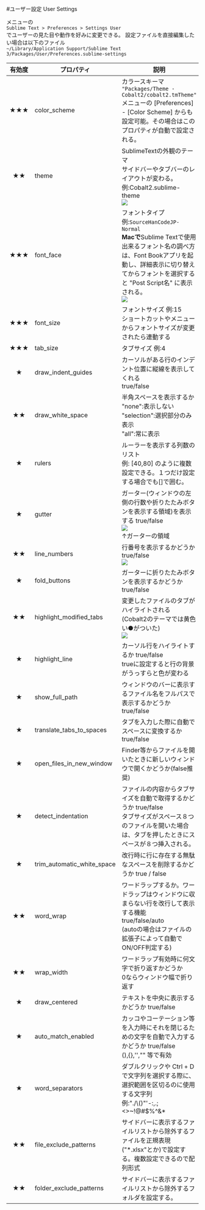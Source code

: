 #ユーザー設定 User Settings

メニューの  
`Sublime Text > Preferences > Settings User`  
でユーザーの見た目や動作を好みに変更できる。
設定ファイルを直接編集したい場合は以下のファイル  
`~/Library/Application Support/Sublime Text 3/Packages/User/Preferences.sublime-settings`

|有効度|プロパティ|説明|
| :--: |---|---|
  |★★★ | color_scheme          | カラースキーマ<br>`"Packages/Theme - Cobalt2/cobalt2.tmTheme"`<br>メニューの [Preferences] - [Color Scheme] からも設定可能。その場合はこのプロパティが自動で設定される。
  |★★ | theme                 | SublimeTextの外観のテーマ<br>サイドバーやタブバーのレイアウトが変わる。<br>例:Cobalt2.sublime-theme<br> ![](http://sunsunsoft.com/contents/sublimetext/image/cobalt2.png)
  |★★★ | font_face             | フォントタイプ <br>例:`SourceHanCodeJP-Normal`<br>**Macで**Sublime Textで使用出来るフォント名の調べ方は、Font Bookアプリを起動し、詳細表示に切り替えてからフォントを選択すると "Post Script名" に表示される。<br> ![](http://sunsunsoft.com/contents/sublimetext/image/mac_font_name.jpg)
  |★★★ | font_size             | フォントサイズ 例:15<br>ショートカットやメニューからフォントサイズが変更されたら連動する
  |★★★ | tab_size              | タブサイズ 例:4
  |★ | draw_indent_guides    | カーソルがある行のインデント位置に縦線を表示してくれる<br>true/false
  |★★ | draw_white_space      | 半角スペースを表示するか<br>"none":表示しない<br>"selection":選択部分のみ表示<br>"all":常に表示 
  |★ | rulers                | ルーラーを表示する列数のリスト<br>例: [40,80] のように複数設定できる。１つだけ設定する場合でも[]で囲む。
  |★ | gutter                | ガーター(ウィンドウの左側の行数や折りたたみボタンを表示する領域)を表示する true/false<br>![](http://sunsunsoft.com/contents/sublimetext/image/gutter.png)<br>↑ガーターの領域
  |★★ | line_numbers          | 行番号を表示するかどうか true/false<br>![](http://sunsunsoft.com/contents/sublimetext/image/line_number.png)
  |★ | fold_buttons          | ガーターに折りたたみボタンを表示するかどうか true/false
  |★★ | highlight_modified_tabs | 変更したファイルのタブがハイライトされる<br>(Cobalt2のテーマでは黄色い●がついた)<br>![](http://sunsunsoft.com/contents/sublimetext/image/highlight_modified_tabs.png)
  |★ | highlight_line        | カーソル行をハイライトするか true/false<br>trueに設定すると行の背景がうっすらと色が変わる
  |★ | show_full_path        | ウィンドウのバーに表示するファイル名をフルパスで表示するかどうか true/false
  |★ | translate_tabs_to_spaces | タブを入力した際に自動でスペースに変換するか true/false
  |★ | open_files_in_new_window | Finder等からファイルを開いたときに新しいウィンドウで開くかどうか(false推奨)
  |★ | detect_indentation    | ファイルの内容からタブサイズを自動で取得するかどうか true/false<br>タブサイズがスペース８つのファイルを開いた場合は、タブを押したときにスペースが８つ挿入される。
  |★ | trim_automatic_white_space | 改行時に行に存在する無駄なスペースを削除するかどうか true / false
  |★★ | word_wrap             | ワードラップするか。ワードラップはウィンドウに収まらない行を改行して表示する機能<br>true/false/auto<br>(autoの場合はファイルの拡張子によって自動でON/OFF判定する)
  |★★ | wrap_width            |  ワードラップ有効時に何文字で折り返すかどうか<br>0ならウィンドウ幅で折り返す
  |★ | draw_centered         | テキストを中央に表示するかどうか true/false
  |★ | auto_match_enabled    | カッコやコーテーション等を入力時にそれを閉じるための文字を自動で入力するかどうか true/false<br>(),{},'',"" 等で有効
  |★ | word_separators       | ダブルクリックや Ctrl + D で文字列を選択する際に、選択範囲を区切るのに使用する文字列<br>例:"./\\()\"'-:,.;<>~!@#$%^&*|+=[]{}`~?",
  |★★ | file_exclude_patterns | サイドバーに表示するファイルリストから除外するファイルを正規表現("*.xlsx"とか)で設定する。複数設定できるので配列形式
  |★★ | folder_exclude_patterns | サイドバーに表示するファイルリストから除外するフォルダを設定する。
  